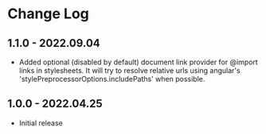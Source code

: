 # Change Log
## 1.1.0 - 2022.09.04
- Added optional (disabled by default) document link provider for @import links in stylesheets. It will try to resolve relative urls using angular's 'stylePreprocessorOptions.includePaths' when possible.
## 1.0.0 - 2022.04.25
- Initial release